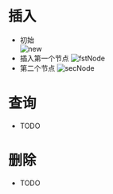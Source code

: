 # 插入
- 初始  
  ![new](https://github.com/hustlyhang/SkipList/blob/master/src/new.png)
- 插入第一个节点
  ![fstNode](https://github.com/hustlyhang/SkipList/blob/master/src/fstNode.png)
- 第二个节点
  ![secNode](https://github.com/hustlyhang/SkipList/blob/master/src/secNode.png)
# 查询
- TODO
# 删除
- TODO
